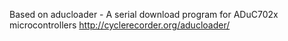 Based on 
aducloader - A serial download program for ADuC702x microcontrollers
http://cyclerecorder.org/aducloader/
